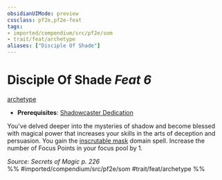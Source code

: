 ```yaml
---
obsidianUIMode: preview
cssclass: pf2e,pf2e-feat
tags:
- imported/compendium/src/pf2e/som
- trait/feat/archetype
aliases: ["Disciple Of Shade"]
---
```

# Disciple Of Shade  *Feat 6*  
[archetype](archetype.md)  

- **Prerequisites**: [Shadowcaster Dedication](shadowcaster-dedication-som.md)

You've delved deeper into the mysteries of shadow and become blessed with magical power that increases your skills in the arts of deception and persuasion. You gain the [inscrutable mask](../spells/inscrutable-mask-som.md) domain spell. Increase the number of Focus Points in your focus pool by 1.

*Source: Secrets of Magic p. 226*  
%% #imported/compendium/src/pf2e/som #trait/feat/archetype %%